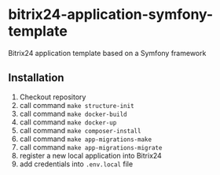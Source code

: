 # bitrix24-application-symfony-template
Bitrix24 application template based on a Symfony framework


## Installation

1. Checkout repository
2. call command `make structure-init`
3. call command `make docker-build`
4. call command `make docker-up`
5. call command `make composer-install`
6. call command `make app-migrations-make`
7. call command `make app-migrations-migrate`
8. register a new local application into Bitrix24
9. add credentials into `.env.local` file


